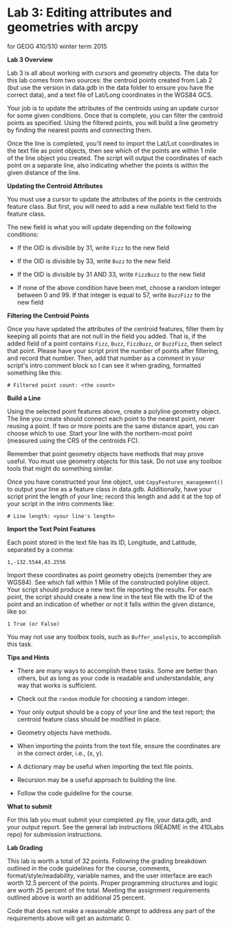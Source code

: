 Lab 3: Editing attributes and geometries with arcpy
===================================================
for GEOG 410/510 winter term 2015


**Lab 3 Overview**

Lab 3 is all about working with cursors and geometry objects.
The data for this lab comes from two sources: the centroid points
created from Lab 2 (but use the version in data.gdb in the data
folder to ensure you have the correct data), and a text file of
Lat/Long coordinates in the WGS84 GCS.

Your job is to update the attributes of the centroids using an update
cursor for some given conditions. Once that is complete, you can filter
the centroid points as specified. Using the filtered points, you will
build a line geometry by finding the nearest points and connecting them.

Once the line is completed, you'll need to import the Lat/Lot coordinates
in the text file as point objects, then see which of the points are within
1 mile of the line object you created. The script will output the coordinates
of each point on a separate line, also indicating whether the points is within
the given distance of the line.

**Updating the Centroid Attributes**

You must use a cursor to update the attributes of the points in
the centroids feature class. But first, you will need to add a new
nullable text field to the feature class.

The new field is what you will update depending on the following conditions:

- If the OID is divisible by 31,
  write `Fizz` to the new field

- If the OID is divisible by 33,
  write `Buzz` to the new field

- If the OID is divisible by 31 AND 33,
  write `FizzBuzz` to the new field

- If none of the above condition have been met,
  choose a random integer between 0 and 99.
  If that integer is equal to 57,
  write `BuzzFizz` to the new field


**Filtering the Centroid Points**

Once you have updated the attributes of the centroid features,
filter them by keeping all points that are not null in the field
you added. That is, if the added field of a point contains
`Fizz`, `Buzz`, `FizzBuzz`, or `BuzzFizz`, then select that point.
Please have your script print the number of points after filtering,
and record that number. Then, add that number as a comment in your
script's intro comment block so I can see it when grading, formatted
something like this:

    # Filtered point count: <the count>

**Build a Line**

Using the selected point features above, create a polyline geometry
object. The line you create should connect each point to the nearest
point, never reusing a point. If two or more points are the same
distance apart, you can choose which to use. Start your line
with the northern-most point (measured using the CRS of the centroids FC).

Remember that point geometry objects have methods that may prove useful.
You must use geometry objects for this task.
Do not use any toolbox tools that might do something similar.

Once you have constructed your line object, use `CopyFeatures_management()`
to output your line as a feature class in data.gdb. Additionally,
have your script print the length of your line; record this length
and add it at the top of your script in the intro comments like:

    # Line length: <your line's length>


**Import the Text Point Features**

Each point stored in the text file has its ID, Longitude,
and Latitude, separated by a comma:

    1,-132.5544,43.2556

Import these coordinates as point geometry obejcts (remember they are WGS84).
See which fall within 1 Mile of the constructed polyline object.
Your script should produce a new text file reporting the results.
For each point, the script should create a new line in the text file with the
ID of the point and an indication of whether or not it falls within the given
distance, like so:

    1 True (or False)

You may not use any toolbox tools, such as `Buffer_analysis`,
to accomplish this task.


**Tips and Hints**

- There are many ways to accomplish these tasks.
  Some are better than others,
  but as long as your code is readable and understandable,
  any way that works is sufficient.

- Check out the `random` module for choosing a random integer.

- Your only output should be a copy of your line and the text report;
  the centroid feature class should be modified in place.

- Geometry objects have methods.

- When importing the points from the text file, ensure the coordinates
  are in the correct order, i.e., (x, y).

- A dictionary may be useful when importing the text file points.

- Recursion may be a useful approach to building the line.

- Follow the code guideline for the course.


**What to submit**

For this lab you must submit your completed .py file, your data.gdb, and your output report.
See the general lab instructions (README in the 410Labs repo) for submission instructions.


**Lab Grading**

This lab is worth a total of
32 points.
Following the grading breakdown outlined in the code guidelines for the course,
comments, format/style/readability, variable names, and the user interface are
each worth 12.5 percent of the points. Proper programming structures and logic
are worth 25 percent of the total. Meeting the assignment
requirements outlined above is worth an additional 25 percent.

Code that does not make a reasonable attempt to address
any part of the requirements above will get an automatic 0.
